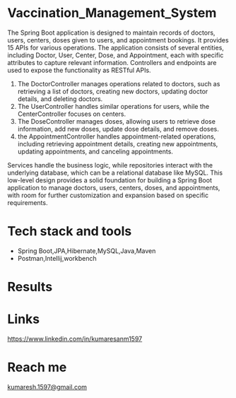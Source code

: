 # Vaccination_Management_System
The Spring Boot application is designed to maintain records of doctors, users, centers, doses given to users, and appointment bookings. 
It provides 15 APIs for various operations. The application consists of several entities, including Doctor, User, Center, Dose, and Appointment, each with 
specific attributes to capture relevant information. Controllers and endpoints are used to expose the functionality as RESTful APIs.

1) The DoctorController manages operations related to doctors, such as retrieving a list of doctors, creating new doctors, updating doctor details,
   and deleting doctors.
2) The UserController handles similar operations for users, while the CenterController focuses on centers.
3) The DoseController manages doses, allowing users to retrieve dose information, add new doses, update dose details, and remove doses.
4) the AppointmentController handles appointment-related operations, including retrieving appointment details, creating new appointments, updating appointments, and canceling appointments.

Services handle the business logic, while repositories interact with the underlying database, which can be a relational database like MySQL. 
This low-level design provides a solid foundation for building a Spring Boot application to manage doctors, users, centers, doses, and appointments, 
with room for further customization and expansion based on specific requirements.

# Tech stack and tools
- Spring Boot,JPA,Hibernate,MySQL,Java,Maven 
- Postman,Intellij,workbench

# Results

# Links
https://www.linkedin.com/in/kumaresanm1597

# Reach me
kumaresh.1597@gmail.com
